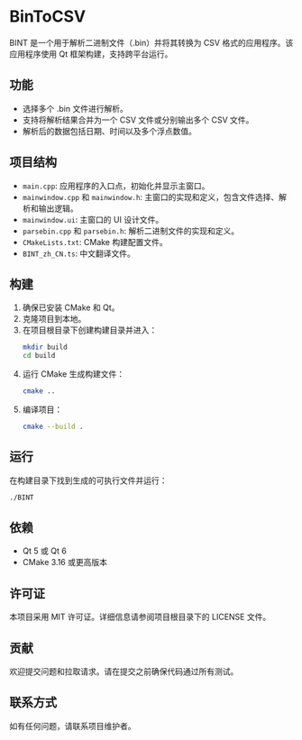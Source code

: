 # BinToCSV

BINT 是一个用于解析二进制文件（.bin）并将其转换为 CSV 格式的应用程序。该应用程序使用 Qt 框架构建，支持跨平台运行。

## 功能

- 选择多个 .bin 文件进行解析。
- 支持将解析结果合并为一个 CSV 文件或分别输出多个 CSV 文件。
- 解析后的数据包括日期、时间以及多个浮点数值。

## 项目结构

- `main.cpp`: 应用程序的入口点，初始化并显示主窗口。
- `mainwindow.cpp` 和 `mainwindow.h`: 主窗口的实现和定义，包含文件选择、解析和输出逻辑。
- `mainwindow.ui`: 主窗口的 UI 设计文件。
- `parsebin.cpp` 和 `parsebin.h`: 解析二进制文件的实现和定义。
- `CMakeLists.txt`: CMake 构建配置文件。
- `BINT_zh_CN.ts`: 中文翻译文件。

## 构建

1. 确保已安装 CMake 和 Qt。
2. 克隆项目到本地。
3. 在项目根目录下创建构建目录并进入：
   ```bash
   mkdir build
   cd build
   ```
4. 运行 CMake 生成构建文件：
   ```bash
   cmake ..
   ```
5. 编译项目：
   ```bash
   cmake --build .
   ```

## 运行

在构建目录下找到生成的可执行文件并运行：
```bash
./BINT
```

## 依赖

- Qt 5 或 Qt 6
- CMake 3.16 或更高版本

## 许可证

本项目采用 MIT 许可证。详细信息请参阅项目根目录下的 LICENSE 文件。

## 贡献

欢迎提交问题和拉取请求。请在提交之前确保代码通过所有测试。

## 联系方式

如有任何问题，请联系项目维护者。
